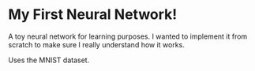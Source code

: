 # My First Neural Network!

A toy neural network for learning purposes. I wanted to implement it from scratch to make sure I really understand how it works.

Uses the MNIST dataset.